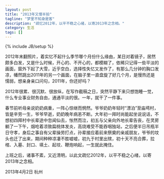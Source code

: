 ```yaml
---
layout: post
title: "2013年又慢半拍"
tagline: "梦里不知身是客"
description: "疏忆2012年，以平不稳之心绪，以寄2013年之念相。"
category: 生活
tags: []
---
```

{% include JB/setup %}

2012年末翻照片，着实忆不起什么季节哪个月份什么缘由，某日对着镜子，居然颇多白发，又是什么时候，开心的、不开心的，都模糊了，依稀只记得一些平淡的画面，窗外下起了大雪，近乎空白，选择性失忆又发作了，有那么几分钟的胸口发凉，幡然跳出2011年的另一个画面，在脑子里一直盘旋了好几个月，是慢热还是懦弱，想亲身亲口问句，2011年，你还好吗？

2012年很累、很沉默、很放纵，在写作截稿之日，突然平静下来只想饱睡一觉，什么专业事业财务自由，通通平淡的很。一年，就干了一件事。

春节前听母亲说奶奶病重，一阵心惊继而惘然。爷爷奶奶年轻时“漂泊”至庙塆村，皆是辛劳一生，爷爷早逝，奶奶晚年病恙不断。大年初一拜时尚能起坐说说话，不想初四拜村中长辈途中忽闻仙去，怅然而泣，初五与父亲向外地长辈告丧，在灵房躺了一下午，烟呛着凉致扁桃体发炎，高烧难受不能吞咽独站，之后便半日吊瓶半日守孝，身后之事自有父辈操劳打点，孙辈接应着前来祭奠的亲戚朋友，爷爷的坟头也迁了出来，期间种种凉凄不胜嘘嘘，初九于村里出殡，初十天不亮合葬，拉棺、入墓、封口、填土、起坟、鞭炮响起，一生就此掩住。

上班之后，诸事不紊，又近清明，以此文疏忆2012年，以平不稳之心绪，以寄2013年之念相。

2013年4月2日 杭州